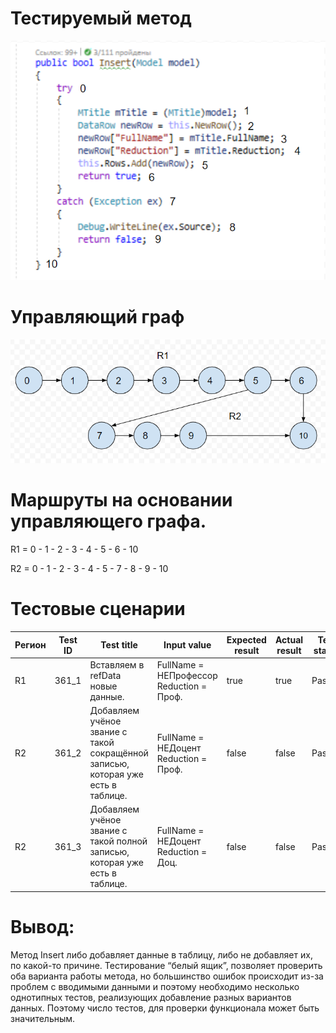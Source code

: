 # Тестируемый метод
![alt text](CODE.PNG "Тестируемый метод")
# Управляющий граф
![alt text](GRAPH.PNG "Тестируемый метод")

# Маршруты на основании управляющего графа.
R1 = 0 - 1 - 2 - 3 - 4 - 5 - 6 - 10

R2 = 0 - 1 - 2 - 3 - 4 - 5 - 7 - 8 - 9 - 10

# Тестовые сценарии
|Регион|Test ID|Test title|Input value|Expected result|Actual result|Test status|
| --- | --- | --- | --- | --- | --- | --- |
|R1| 361_1 |Вставляем в refData новые данные.|FullName = НЕПрофессор Reduction = Проф.|true|true|Passed|
|R2| 361_2 |Добавляем учёное звание с такой сокращённой записью, которая уже есть в таблице.|FullName = НЕДоцент Reduction = Проф.|false|false|Passed|
|R2| 361_3 |Добавляем учёное звание с такой полной записью, которая уже есть в таблице.|FullName = НЕДоцент Reduction = Доц.|false|false|Passed|

# Вывод: 
Метод Insert либо добавляет данные в таблицу, либо не добавляет их, по какой-то причине. Тестирование “белый ящик”, позволяет проверить оба варианта работы метода, но большинство ошибок происходит из-за проблем с вводимыми данными и поэтому необходимо несколько однотипных тестов, реализующих добавление разных вариантов данных. Поэтому число тестов, для проверки функционала может быть значительным.